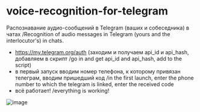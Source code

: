 # voice-recognition-for-telegram

Распознавание аудио-сообщений в Telegram (ваших и собеседника) в чатах /Recognition of audio messages in Telegram (yours and the interlocutor's) in chats.

- https://my.telegram.org/auth (заходим и получаем api_id и api_hash, добавляем в скрипт /go in and get api_id and api_hash, add to the script)
- в первый запуск вводим номер телефона, к которому привязан телеграм, вводим пришедший код /in the first launch, enter the phone number to which the telegram is linked, enter the received code
- всё работает! /everything is working!

![image](https://user-images.githubusercontent.com/23462215/115275147-e2da0680-a15a-11eb-9468-59aaed15a816.png)
